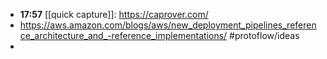 - **17:57** [[quick capture]]:  https://caprover.com/
- https://aws.amazon.com/blogs/aws/new_deployment_pipelines_reference_architecture_and_-reference_implementations/ #protoflow/ideas
-